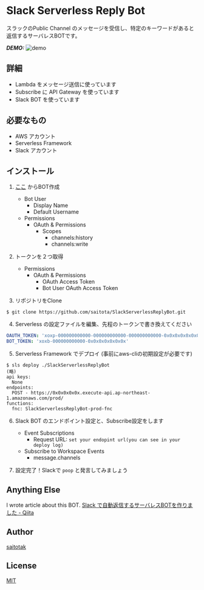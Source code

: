 # Slack Serverless Reply Bot
スラックのPublic Channel のメッセージを受信し、特定のキーワードがあると返信するサーバレスBOTです。

***DEMO:***
![demo](https://user-images.githubusercontent.com/1152469/35902255-db0707e4-0c1d-11e8-882e-ca90d1e7a933.gif)


## 詳細
- Lambda をメッセージ送信に使っています
- Subscribe に API Gateway を使っています
- Slack BOT を使っています

## 必要なもの
- AWS アカウント
- Serverless Framework
- Slack アカウント

## インストール
1. [ここ](https://api.slack.com/slack-apps) からBOT作成
    - Bot User
        - Display Name
        - Default Username
    - Permissions
        - OAuth & Permissions
            - Scopes
                - channels:history
                - channels:write
2. トークンを２つ取得
    - Permissions
        - OAuth & Permissions
            - OAuth Access Token
            - Bot User OAuth Access Token

3. リポジトリをClone
```
$ git clone https://github.com/saitota/SlackServerlessReplyBot.git
```

4. Serverless の設定ファイルを編集、先程のトークンで書き換えてください
``` sererless.yml
OAUTH_TOKEN: 'xoxp-000000000000-000000000000-000000000000-0x0x0x0x0x0x0x0x0x0x0x0x0x0x0x0x'
BOT_TOKEN: 'xoxb-000000000000-0x0x0x0x0x0x0x'
```

5. Serverless Framework でデプロイ (事前にaws-cliの初期設定が必要です)
```
$ sls deploy ./SlackServerlessReplyBot
(略)
api keys:
  None
endpoints:
  POST - https://0x0x0x0x0x.execute-api.ap-northeast-1.amazonaws.com/prod/
functions:
  fnc: SlackServerlessReplyBot-prod-fnc
```
6. Slack BOT のエンドポイント設定と、Subscribe設定をします
    - Event Subscriptions
        - Request URL: `set your endopint url(you can see in your deploy log)`
    - Subscribe to Workspace Events
        - message.channels

7. 設定完了！Slackで `poop` と発言してみましょう

## Anything Else
I wrote article about this BOT.
[Slack で自動返信するサーバレスBOTを作りました - Qiita](https://qiita.com/saitotak/items/822bf2dce7e3baa25ae0)

## Author
[saitotak](https://qiita.com/saitotak)

## License
[MIT](http://b4b4r07.mit-license.org)
